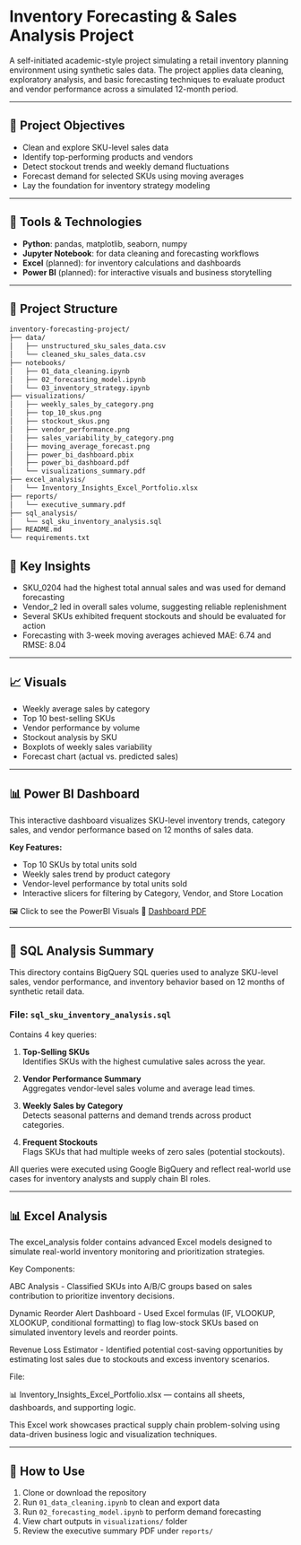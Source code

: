 # Inventory Forecasting & Sales Analysis Project

A self-initiated academic-style project simulating a retail inventory planning environment using synthetic sales data. The project applies data cleaning, exploratory analysis, and basic forecasting techniques to evaluate product and vendor performance across a simulated 12-month period.

---

## 📌 Project Objectives
- Clean and explore SKU-level sales data
- Identify top-performing products and vendors
- Detect stockout trends and weekly demand fluctuations
- Forecast demand for selected SKUs using moving averages
- Lay the foundation for inventory strategy modeling

---

## 🧰 Tools & Technologies
- **Python**: pandas, matplotlib, seaborn, numpy
- **Jupyter Notebook**: for data cleaning and forecasting workflows
- **Excel** (planned): for inventory calculations and dashboards
- **Power BI** (planned): for interactive visuals and business storytelling

---

## 📂 Project Structure
```bash
inventory-forecasting-project/
├── data/
│   ├── unstructured_sku_sales_data.csv
│   └── cleaned_sku_sales_data.csv
├── notebooks/
│   ├── 01_data_cleaning.ipynb
│   ├── 02_forecasting_model.ipynb
│   └── 03_inventory_strategy.ipynb
├── visualizations/
│   ├── weekly_sales_by_category.png
│   ├── top_10_skus.png
│   ├── stockout_skus.png
│   ├── vendor_performance.png
│   ├── sales_variability_by_category.png
│   ├── moving_average_forecast.png
│   ├── power_bi_dashboard.pbix
│   ├── power_bi_dashboard.pdf
│   └── visualizations_summary.pdf
├── excel_analysis/
│   └── Inventory_Insights_Excel_Portfolio.xlsx
├── reports/
│   └── executive_summary.pdf
├── sql_analysis/
│   └── sql_sku_inventory_analysis.sql
├── README.md
└── requirements.txt
```

## 📌 Key Insights

- SKU_0204 had the highest total annual sales and was used for demand forecasting
- Vendor_2 led in overall sales volume, suggesting reliable replenishment
- Several SKUs exhibited frequent stockouts and should be evaluated for action
- Forecasting with 3-week moving averages achieved MAE: 6.74 and RMSE: 8.04

---

## 📈 Visuals

- Weekly average sales by category
- Top 10 best-selling SKUs
- Vendor performance by volume
- Stockout analysis by SKU
- Boxplots of weekly sales variability
- Forecast chart (actual vs. predicted sales)

---

## 📊 Power BI Dashboard

This interactive dashboard visualizes SKU-level inventory trends, category sales, and vendor performance based on 12 months of sales data.

**Key Features:**
- Top 10 SKUs by total units sold
- Weekly sales trend by product category
- Vendor-level performance by total units sold
- Interactive slicers for filtering by Category, Vendor, and Store Location

🖼️ Click to see the PowerBI Visuals 📄 [Dashboard PDF](https://github.com/BreezPat/inventory-forecasting-project/blob/main/visualizations/power_bi_dashboard.pdf) 

---

## 🧮 SQL Analysis Summary

This directory contains BigQuery SQL queries used to analyze SKU-level sales, vendor performance, and inventory behavior based on 12 months of synthetic retail data.

### File: `sql_sku_inventory_analysis.sql`
Contains 4 key queries:

1. **Top-Selling SKUs**  
   Identifies SKUs with the highest cumulative sales across the year.

2. **Vendor Performance Summary**  
   Aggregates vendor-level sales volume and average lead times.

3. **Weekly Sales by Category**  
   Detects seasonal patterns and demand trends across product categories.

4. **Frequent Stockouts**  
   Flags SKUs that had multiple weeks of zero sales (potential stockouts).

All queries were executed using Google BigQuery and reflect real-world use cases for inventory analysts and supply chain BI roles.

---

## 📊 Excel Analysis

The excel_analysis folder contains advanced Excel models designed to simulate real-world inventory monitoring and prioritization strategies.

Key Components:

   ABC Analysis
      - Classified SKUs into A/B/C groups based on sales contribution to prioritize inventory decisions.

   Dynamic Reorder Alert Dashboard
      - Used Excel formulas (IF, VLOOKUP, XLOOKUP, conditional formatting) to flag low-stock SKUs based on simulated inventory levels and reorder points.

   Revenue Loss Estimator
      - Identified potential cost-saving opportunities by estimating lost sales due to stockouts and excess inventory scenarios.

File:

   📊 Inventory_Insights_Excel_Portfolio.xlsx — contains all sheets, dashboards, and supporting logic.

   This Excel work showcases practical supply chain problem-solving using data-driven business logic and visualization techniques.

---


## 🚀 How to Use

1. Clone or download the repository  
2. Run `01_data_cleaning.ipynb` to clean and export data  
3. Run `02_forecasting_model.ipynb` to perform demand forecasting  
4. View chart outputs in `visualizations/` folder  
5. Review the executive summary PDF under `reports/`

